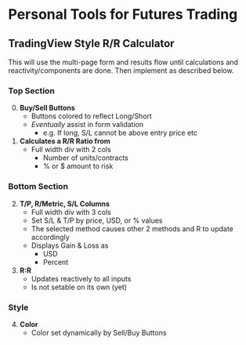 # Personal Tools for Futures Trading

## TradingView Style R/R Calculator
This will use the multi-page form and results flow until calculations and reactivity/components are done.  Then implement as described below.

### Top Section
0. **Buy/Sell Buttons**
   - Buttons colored to reflect Long/Short
   - *Eventually* assist in form validation
     - e.g. If long, S/L cannot be above entry price etc
1. **Calculates a R/R Ratio from**
   - Full width div with 2 cols
     - Number of units/contracts
     - % or $ amount to risk
### Bottom Section
2. **T/P, R/Metric, S/L Columns**
   - Full width div with 3 cols
   - Set S/L & T/P by price, USD, or % values
   - The selected method causes other 2 methods and R to update accordingly
   - Displays Gain & Loss as
     - USD
     - Percent
3. **R:R**
   - Updates reactively to all inputs
   - Is not setable on its own (yet)
### Style
4. **Color**
   - Color set dynamically by Sell/Buy Buttons

